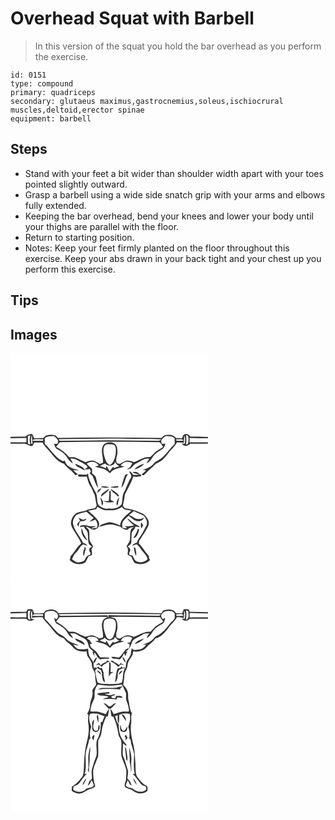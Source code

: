 # Overhead Squat with Barbell
> In this version of the squat you hold the bar overhead as you perform the exercise.

``` 
id: 0151 
type: compound 
primary: quadriceps 
secondary: glutaeus maximus,gastrocnemius,soleus,ischiocrural muscles,deltoid,erector spinae 
equipment: barbell 
``` 

## Steps

 - Stand with your feet a bit wider than shoulder width apart with your toes pointed slightly outward.
 - Grasp a barbell using a wide side snatch grip with your arms and elbows fully extended.
 - Keeping the bar overhead, bend your knees and lower your body until your thighs are parallel with the floor.
 - Return to starting position.
 - Notes: Keep your feet firmly planted on the floor throughout this exercise. Keep your abs drawn in your back tight and your chest up you perform this exercise.

## Tips


## Images

<svg width="316" height="275pt" viewBox="0 0 237 275" xmlns="http://www.w3.org/2000/svg">
  <g fill="#FFF">
    <path d="M0 0h237v100.55c-7.12-.45-14.24-.57-21.37-.6-1.32-1.9-3.15-3.48-5.64-2.82-2.87-.49-3.25 2.9-4.15 4.78-2.36-.02-4.72-.05-7.08-.07-2.84-4.13-8.2-4.38-12.71-3.77-2.12.3-3.47 2.07-4.8 3.55-41.43-.64-82.86-.7-124.28-.06-1.41-1.45-2.81-3.17-4.93-3.51-4.52-.58-9.83-.31-12.73 3.74-3.61.04-7.22.07-10.82.16-.76-1.7-1.55-3.38-2.38-5.03-2.92.04-6.03.22-7.67 3.02-6.15.07-12.3.11-18.44.46V0z"/>
    <path d="M20.95 98.99c.75-.1 2.23-.29 2.97-.39-1.32 3.47-1.26 7.34.09 10.79l-2.98-.56c-.19-3.28-.21-6.56-.08-9.84zM210.66 98.26c4.05.37 2.73 4.96 2.83 7.75.1 1.94-1.04 3.32-2.91 3.72.6-3.8.59-7.66.08-11.47zM25.07 108.72c-.47-3.34-1.18-7.01.69-10.07.25 3.33.16 6.69.76 9.98l-1.45.09z"/>
    <path d="M41.11 101.96c3.03-2.73 7.19-2.38 10.97-2.58 2.26 1.98 5.87 3.93 4.81 7.54-.04 2.74-3.02 1.77-4.76 1.61 1 2.49 1.74 5.52 4.36 6.84 4.3 2.55 8.9 5.2 11.4 9.74 1.65 3.06 4.19 5.5 7.2 7.2-.98-2.03-2.18-3.95-3.41-5.85 2.5.29 5.28-.16 7.48 1.32 4.18 2.61 8.88 4.36 12.76 7.45l.27 1.86c-1.04.78-2.06 1.58-3.07 2.39 2.04-.15 4.08-.36 6.11-.6.43 1.11.85 2.22 1.28 3.34-.4.46-1.2 1.39-1.61 1.85 1.2 1.09 2.41 2.16 3.63 3.22 2.2 4.95 3.6 10.33 6.75 14.79-.68-4.07-1.82-8.05-2.59-12.1-.31-2.73-2.91-4.1-4.79-5.7.07-1.86.05-3.72-.02-5.57-2.31-1.9-4.4-4.03-6.43-6.21 4.25-3.58 11.81-2.83 14.44 2.41-1.49.37-2.99.74-4.48 1.12 5.72 1.96 12.68 2.27 16.83 7.22l1.33.52c4.05-5.41 11.33-5.8 17.27-7.77-1.54-.34-3.09-.65-4.64-.95 2.59-5.21 9.34-5.8 14.01-3.18-.87 1.62-1.73 3.24-2.57 4.87-1.39.82-2.78 1.64-4.14 2.51 1.61-.28 3.32-.35 4.81-1.1 2.13-1.73 3.38-4.46 5.96-5.66 5.34-2.3 9.98-6.81 16.21-6.01-1.2 1.86-2.4 3.73-3.38 5.71 3.26-1.63 5.75-4.35 7.49-7.52 2.57-4.49 7.26-6.94 11.5-9.57 2.43-1.33 2.82-4.33 3.89-6.64-1.65-.06-4.16 1.33-4.7-1.01-1.57-3.72 2.33-6.03 4.69-8.06 3.8.21 8.04-.26 11.03 2.6-.01 2.3.01 4.61 0 6.91-5.27 4.83-9.18 10.9-14.39 15.77-3.24 3.26-8.04 4.39-10.98 8-3.35 3.94-8.38 5.53-13.03 7.34 1.08.1 3.23.29 4.31.39-1.76 1.76-3.6 3.46-5.67 4.85.77.45 1.55.9 2.34 1.35 3.03-2.28 5.17-5.5 8.22-7.75a35.25 35.25 0 0 0 5.23-4.91c1.77-2.13 4.71-2.57 6.91-4.12 3.9-2.69 6.85-6.48 9.7-10.2 3.25-4.33 7.76-7.69 10.08-12.69 2.78.07 5.56.25 8.32.57.18-2.96.15-5.93.35-8.89 1.68 3.15 1.33 6.78.58 10.14-.86-.09-2.58-.26-3.44-.35 2.29 3.92 7.34 3.22 9.98.15 7.16-.1 14.33.15 21.49-.12V275H0V108.52c4.98.06 9.97-.01 14.95-.02 4.16-.64 7.08 3.22 11.23 2.92.81-1.45 1.58-2.93 2.31-4.42 3.31 0 6.61-.01 9.91-.01 2.45 5.11 7.16 8.52 10.45 13.02 3.96 5.38 8.72 10.65 15.33 12.62 3.65 5.33 9.85 8.11 13.34 13.62 1.16-.23 2.31-.48 3.46-.74-2.09-1.57-4-3.36-5.84-5.2 2.43.16 4.87.34 7.3.43-4.77-1.78-10.01-2.84-14.02-6.17-1.86-1.51-2.47-3.94-3.57-5.96-.49.25-1.47.73-1.95.97-9.48-4.32-14.38-13.98-21.8-20.77.01-2.28.05-4.56.01-6.85m36.35 30.38c.72 1.24 1.11 2.9 2.57 3.51 3.21 1.48 6.24 3.31 9.39 4.89-1.63-5.17-7.77-6.08-11.96-8.4m82.59.2c-4.22 1.55-8.72 3.09-11.34 7.04 4.02-1.26 7.9-3.1 10.93-6.1.1-.24.31-.7.41-.94m-17.39 9.12c-.06 2.45 2.85 3.95 2.18 6.5 0 1.33-1.04 2.28-1.67 3.34-1.92 4.28-4.13 8.42-5.56 12.9-3.98 4.77-2.84 11.41-4.27 16.99-3.71 4.11-9.74 6.01-15.17 4.88-4.83 1-10.21-1.42-13.23-5.22-1.3-4.16-.7-8.75-2.06-12.95-3.64-6.69-7.65-13.31-9.43-20.79-.11-.72-.33-2.16-.45-2.89-.5.34-1.51 1-2.01 1.33-3.06-.11-6.13-.09-9.18-.43-.65.73-1.23 2.24.14 2.63l.93.13c2.89.22 5.79.13 8.68-.08 1 3.38 1.73 6.93 3.39 10.06 2.91 3.52 3.87 8.06 6.11 11.99.95 4.22 1.26 8.58 2.38 12.79-.62.99-1.27 1.95-1.96 2.9-3.2.83-6.64.9-9.65 2.42-4.42 2.33-9.83 1.8-14.06 4.54-3.79 3.52-6.23 9.21-4.72 14.35 3.04 7.49 8.96 13.48 11.76 21.08-4.18 3.4-6.94 8.11-9.99 12.46-.85.91-1.72 1.81-2.58 2.72-.34 1.62-.77 3.23-1.26 4.82 4.69 5.17 13.02 6.69 18.96 2.83 1.37-2.3 2.43-4.78 3.66-7.16 1.31-.51 2.62-1.03 3.94-1.54.59-2.36.25-4.74-.49-7.02.64-1.05 1.5-2.01 1.92-3.17-.78-3.36-4.22-5.51-4.13-9.11-.54-3.59.38-7.36-.85-10.83-.97-1.54-2.46-2.63-3.72-3.92 4.52.16 8.17 5.52 12.6 2.51 4.08-1.35 4.35-6.49 2.3-9.67-3.04-4.84-7.78-8.22-11.93-12.03 3.18-.8 6.4-1.43 9.63-1.96.47-.98.95-1.96 1.44-2.93 2.99 1.92 6.17 3.85 9.77 4.25 2.64.13 5.28-.01 7.92.07 4.34.27 8.33-1.9 11.88-4.16 1.75 4.61 7.49 3.14 11.23 4.78-5.36 5.08-13.12 9.54-13.63 17.73-4.01-1.82-8.15-3.49-12.55-4.04-4.45 1.06-9.57 1.85-12.68 5.56 4.9-1.23 9.8-3.51 14.97-2.73 3.74.33 7.22 1.8 10.83 2.72 2.35 2.05 5.18 3.53 8.36 3.59.44-.45 1.3-1.35 1.73-1.8 1.91-.92 4.04-1.22 6.08-1.74-.99.74-2 1.46-3.01 2.17-2.91 4.85-.39 10.75-2.7 15.78-1.12 1.85-2.37 3.64-3.15 5.67 2.05 2.38 1.7 5.21 1.22 8.07-.51 2.67 2.74 3 4.43 4.02 1.17 2.62 2.31 5.28 3.95 7.65 6.29 2.51 13.94 1.56 18.56-3.67-.35-.61-1.06-1.83-1.41-2.44.01-.55.04-1.64.05-2.18-4.55-4.58-7.31-10.64-12.11-14.99.1-1.11.21-2.23.32-3.34 1.63-1.99 2.98-4.19 4.1-6.5 2.57-3.01 4.08-6.69 6.2-10 1.85-3.04 1.73-7.12-.31-10.03-1.96-2.7-3.91-5.79-7.33-6.72-6.2-3.18-13.03-5.06-19.95-5.82l-2.18-3.11c.72-4.48 2.01-8.87 2.33-13.41 3.51-7.09 7.77-13.92 10.09-21.51 3.23.42 6.52.41 9.67-.56l.44 1.24c-.33-1.12-.63-2.24-1.06-3.32-2.93.45-5.89.67-8.86.69-1.41-1.65-2.6-3.77-4.85-4.39m3.72 1.34c2.87 1.22 5.9 2.09 9.01 2.4-2.16-2.79-5.75-4.13-9.01-2.4m-9.22 4.03c-1.75 4.65-3.32 9.43-4.03 14.36 3.52-3.76 4.15-9.26 6.24-13.83.62-.9 1.23-1.8 1.83-2.72-1.29.69-3.48.57-4.04 2.19m-28.71 13.68c3.38.56 7.15 1.4 10.31-.39-3.33.4-7.59-2.15-10.31.39m11.19-.2c2.99 1.3 6.29.78 9.44.54.18-.4.53-1.21.71-1.62-3.39.28-6.79.59-10.15 1.08m-15.55 7.38c1.92-1.66 4.06-3.32 4.9-5.83-2.99.55-4.79 2.84-4.9 5.83m6.18.32c-1.29 1-1.59 2.62-1.56 4.15 3.11-3.41 7.75-5.41 9.9-9.63-3.03 1.42-5.71 3.44-8.34 5.48m9.81-5.38c1.25 3.91 5.56 5.2 7.92 8.24.78 1.25 2.39 1.04 1.93-.65-2.53-3.35-6.3-5.49-9.85-7.59m-1.59 2.7c.4 3.89-.32 7.78-.47 11.67-2.03.4-4.1-.06-6.14-.02 3.53 2.81 8.48 1.47 12.64 1.54-1.38-1.08-2.86-2.01-4.35-2.91.05-3.56.37-7.13-.02-10.68-.42.1-1.24.3-1.66.4m-10.97 7.26c.6 2.81 2.15 5.46 1.71 8.42.39.33 1.18.99 1.57 1.31.08-1.54.17-3.07.27-4.61-1.04-1.8-1.93-3.75-3.55-5.12m19.83 9.71c.43-.3 1.28-.92 1.71-1.22-.15-2.94 1-5.68 1.65-8.49-2.63 2.59-3.95 6.01-3.36 9.71z"/>
    <path d="M0 101.96c6.36.03 12.72-.26 19.08-.41.02 1.8.05 3.61.07 5.42H0v-5.01zM57.89 103.08c27.02-.18 54.03-1.16 81.05-.52 13.97.44 27.97.12 41.93.76-1.04 1.07-2.25 1.97-3.84 1.66-19.66-.02-39.33-.13-59-.46-19.74.3-39.49.43-59.23.48-.23-.48-.69-1.44-.91-1.92zM214.94 101.54c7.35.2 14.7.46 22.06.48v4.95h-22.12l.06-5.43zM27.15 103.61c3.92-.76 7.99-.21 11.97-.42l-.08 1.81c-4.23.02-8.45.13-12.67.01l.78-1.4zM199.02 103.22c2.73.6 7.11-1.47 8.48 1.76-2.83.12-5.67.08-8.5.05.01-.46.01-1.36.02-1.81zM59.45 106.71c39.66-.96 79.38-.81 119.05.02 2.18.85 3.09 3.75 4.62 5.5-2.52 2.22-5.73 3.44-8.34 5.53-2.59 1.99-4.44 4.76-7 6.77-7.15-.67-13.15 3.66-19.54 6.08-3.21-1.01-6.62-2.51-10.03-1.48-2.46.86-4.66 2.28-6.9 3.59l-3.43-.8c-2.94-4.5 1.05-9.12.46-13.92.04-3.72-.52-8.4-4.41-10.06-4.59-2-11.78-1.14-13.45 4.37-2.47 6.38 1.4 12.75.36 19.23-1.28.39-2.55.79-3.82 1.2-2.33-1.33-4.62-2.78-7.17-3.65-3.4-.95-6.76.55-9.96 1.52-3.52-1.57-7.09-3.02-10.48-4.85-2.73-1.62-6.02-1-9.03-1.04-4.33-5.18-9.67-9.35-15.7-12.38 1.75-1.7 2.86-4.24 4.77-5.63z"/>
    <path d="M113.48 110.23c3.11-1.76 6.96-1.22 10.31-.54 3.5 2.09 2.53 6.79 2.55 10.23-1.07 5.25-2.06 11.58-7.25 14.41-4.94-2.61-5.76-8.47-7.15-13.33-.57-3.54-.83-7.81 1.54-10.77z"/>
    <path d="M113.58 132.3c3.3 3.78 10.13 3.45 12-1.58 1.17 2.11 2.91 3.79 5.09 4.84-2.18.46-4.26 1.27-6.27 2.22-.32-.41-.95-1.25-1.27-1.66-1.36 1.85-2.78 3.65-4.19 5.47-1.28-2.23-2.52-4.48-4.07-6.54-.1.73-.31 2.19-.42 2.92-2.41-.98-4.83-1.91-7.31-2.71 2.13-.99 4.14-2.44 6.44-2.96zM79.02 194.02c3.74-1.97 8.03-2.49 11.98-3.92 3.13 2.27 5.77 5.12 8.82 7.47-1.85 1.42-3.61 2.97-5.09 4.77 2.39-.89 4.71-1.98 7.17-2.7 2.08 2.89 3.31 6.41 1.85 9.88-2.06.26-4.13.47-6.19.68l.02-.73c1.62-.47 3.32-.86 4.66-1.95-2.08-.07-4.16.1-6.24.09-3.04-.26-5.95-1.89-9.06-1.32-1.46.25-3.48.44-3.64 2.44 1.68-.27 3.35-.57 5.02-.83.4 3.11 3.98 4.49 4.36 7.66.58 4.41.01 9.04 1.41 13.32 1.17 1.26 2.56 2.29 3.84 3.43-.66.3-1.99.89-2.65 1.18-1.02 2.12-1.15 4.31.77 5.97-.19.85-.38 1.71-.58 2.56-4.05.01-5.09 3.98-6.97 6.75-2.4 1.63-5.44 1.95-8.26 2.31-.04-.48-.11-1.43-.15-1.9l-.44 1.87c-1.96-1.21-3.95-2.37-5.84-3.69 1.16-3.13 2.49-6.28 5.07-8.52 3.17-2.74 4.37-7.28 8.12-9.38 1.96-.02 3.62 1.26 5.44 1.85-1.2-2.03-3.04-3.42-5.39-3.76-3.43-7.78-9.95-13.99-11.95-22.43-.81-4.06 1.14-8.24 3.92-11.1m2.63 3.26c.6 1.19 1.2 2.38 1.81 3.56-1.26 1.38-2.48 2.8-3.66 4.25.61 1.03 1.21 2.06 1.83 3.08.25-2.36.79-4.66 2.12-6.66 2.55-.01 6.74.13 7.24-3.19-1.18.49-2.34 1.02-3.49 1.59-2.04-.65-3.99-1.56-5.85-2.63m3.58 12.77c-1.07 5.66 2.01 12.02 7.13 14.63-1.46-2.81-3.34-5.38-4.68-8.25-1-2.06-1.05-4.5-2.45-6.38m3.94 22.26c-.82 3.54-3.24 7.53-1.12 10.99.7-2.65 1.42-5.28 2.08-7.93.52-1.2-.03-2.27-.96-3.06zM142.12 194.24c1.96-1.6 3.91-3.23 5.89-4.81 3.88 2.08 8.17 3.39 11.95 5.63 2.53 3.09 4.94 7.3 3.4 11.38-2.37 3.7-3.74 7.96-6.42 11.47-1.84 3.18-4.53 5.94-5.35 9.62-2.25.42-4.33 1.43-5.54 3.45 1.7-.53 3.35-1.25 5.1-1.62 1.73 1 3.14 2.48 4.22 4.15 2.72 4.82 7.8 8.02 9.2 13.62-3.1 2.99-7.6 4.89-11.78 2.99-3.76-.33-4.56-4.41-6.25-7.08-1.26-.32-2.53-.63-3.8-.92-.59-1.45-.59-2.91.45-4.17 1.64-2.2-.51-4.7-2.38-5.85 1.35-1.34 2.9-2.49 4.04-4.03.44-4 .2-8.03.62-12.02.39-3.3 4.38-4.81 4.3-8.19 1.78.28 3.55.6 5.34.83-1.03-2.11-3.51-2.5-5.34-3.62-3.7-1.89-6.34-5.26-9.95-7.27 1.97 3.56 5.17 6.19 8.36 8.62-3.8 1.48-7.85.78-11.73 1.53 1.53.22 2.67.82 3.43 1.8-1.84.54-3.72-.09-5.56-.27-.12-2.04-.54-4.12-.1-6.13 1.67-3.46 4.68-5.97 7.53-8.43 3.5 2.59 6.69 6.34 11.33 6.68 3.12.14 6.12-1.44 6.99-4.58-3.78 2.62-9.23 2.76-12.79-.31a10.888 10.888 0 0 0-5.16-2.47m14.67 8.36c-.48 2.61-.52 5.27.22 7.83.78-1.3 1.55-2.61 2.31-3.92-.82-1.32-1.64-2.63-2.53-3.91m-4.16 8.77c-1.13 3.5-2.65 6.84-4.94 9.74l.79.79c3.86-1.99 4.95-6.56 5.89-10.44-.34-.25-1-.76-1.34-1.01l-.4.92m-4.68 21.12c.44 3.67 1.1 7.38 2.61 10.78 1.06-3.11-.19-6.25-.64-9.34-.49-.36-1.48-1.08-1.97-1.44z"/>
  </g>
  <g fill="#333">
    <path d="M18.44 99.94c1.64-2.8 4.75-2.98 7.67-3.02.83 1.65 1.62 3.33 2.38 5.03 3.6-.09 7.21-.12 10.82-.16 2.9-4.05 8.21-4.32 12.73-3.74 2.12.34 3.52 2.06 4.93 3.51 41.42-.64 82.85-.58 124.28.06 1.33-1.48 2.68-3.25 4.8-3.55 4.51-.61 9.87-.36 12.71 3.77 2.36.02 4.72.05 7.08.07.9-1.88 1.28-5.27 4.15-4.78 2.49-.66 4.32.92 5.64 2.82 7.13.03 14.25.15 21.37.6v1.47c-7.36-.02-14.71-.28-22.06-.48l-.06 5.43H237v1.46c-7.16.27-14.33.02-21.49.12-2.64 3.07-7.69 3.77-9.98-.15.86.09 2.58.26 3.44.35.75-3.36 1.1-6.99-.58-10.14-.2 2.96-.17 5.93-.35 8.89-2.76-.32-5.54-.5-8.32-.57-2.32 5-6.83 8.36-10.08 12.69-2.85 3.72-5.8 7.51-9.7 10.2-2.2 1.55-5.14 1.99-6.91 4.12a35.25 35.25 0 0 1-5.23 4.91c-3.05 2.25-5.19 5.47-8.22 7.75-.79-.45-1.57-.9-2.34-1.35 2.07-1.39 3.91-3.09 5.67-4.85-1.08-.1-3.23-.29-4.31-.39 4.65-1.81 9.68-3.4 13.03-7.34 2.94-3.61 7.74-4.74 10.98-8 5.21-4.87 9.12-10.94 14.39-15.77.01-2.3-.01-4.61 0-6.91-2.99-2.86-7.23-2.39-11.03-2.6-2.36 2.03-6.26 4.34-4.69 8.06.54 2.34 3.05.95 4.7 1.01-1.07 2.31-1.46 5.31-3.89 6.64-4.24 2.63-8.93 5.08-11.5 9.57-1.74 3.17-4.23 5.89-7.49 7.52.98-1.98 2.18-3.85 3.38-5.71-6.23-.8-10.87 3.71-16.21 6.01-2.58 1.2-3.83 3.93-5.96 5.66-1.49.75-3.2.82-4.81 1.1 1.36-.87 2.75-1.69 4.14-2.51.84-1.63 1.7-3.25 2.57-4.87-4.67-2.62-11.42-2.03-14.01 3.18 1.55.3 3.1.61 4.64.95-5.94 1.97-13.22 2.36-17.27 7.77l-1.33-.52c-4.15-4.95-11.11-5.26-16.83-7.22 1.49-.38 2.99-.75 4.48-1.12-2.63-5.24-10.19-5.99-14.44-2.41 2.03 2.18 4.12 4.31 6.43 6.21.07 1.85.09 3.71.02 5.57 1.88 1.6 4.48 2.97 4.79 5.7.77 4.05 1.91 8.03 2.59 12.1-3.15-4.46-4.55-9.84-6.75-14.79a219.76 219.76 0 0 1-3.63-3.22c.41-.46 1.21-1.39 1.61-1.85-.43-1.12-.85-2.23-1.28-3.34-2.03.24-4.07.45-6.11.6 1.01-.81 2.03-1.61 3.07-2.39l-.27-1.86c-3.88-3.09-8.58-4.84-12.76-7.45-2.2-1.48-4.98-1.03-7.48-1.32 1.23 1.9 2.43 3.82 3.41 5.85-3.01-1.7-5.55-4.14-7.2-7.2-2.5-4.54-7.1-7.19-11.4-9.74-2.62-1.32-3.36-4.35-4.36-6.84 1.74.16 4.72 1.13 4.76-1.61 1.06-3.61-2.55-5.56-4.81-7.54-3.78.2-7.94-.15-10.97 2.58.04 2.29 0 4.57-.01 6.85 7.42 6.79 12.32 16.45 21.8 20.77.48-.24 1.46-.72 1.95-.97 1.1 2.02 1.71 4.45 3.57 5.96 4.01 3.33 9.25 4.39 14.02 6.17-2.43-.09-4.87-.27-7.3-.43 1.84 1.84 3.75 3.63 5.84 5.2-1.15.26-2.3.51-3.46.74-3.49-5.51-9.69-8.29-13.34-13.62-6.61-1.97-11.37-7.24-15.33-12.62-3.29-4.5-8-7.91-10.45-13.02-3.3 0-6.6.01-9.91.01-.73 1.49-1.5 2.97-2.31 4.42-4.15.3-7.07-3.56-11.23-2.92-4.98.01-9.97.08-14.95.02v-1.55h19.15c-.02-1.81-.05-3.62-.07-5.42-6.36.15-12.72.44-19.08.41v-1.56c6.14-.35 12.29-.39 18.44-.46m2.51-.95c-.13 3.28-.11 6.56.08 9.84l2.98.56c-1.35-3.45-1.41-7.32-.09-10.79-.74.1-2.22.29-2.97.39m189.71-.73c.51 3.81.52 7.67-.08 11.47 1.87-.4 3.01-1.78 2.91-3.72-.1-2.79 1.22-7.38-2.83-7.75M25.07 108.72l1.45-.09c-.6-3.29-.51-6.65-.76-9.98-1.87 3.06-1.16 6.73-.69 10.07m32.82-5.64c.22.48.68 1.44.91 1.92 19.74-.05 39.49-.18 59.23-.48 19.67.33 39.34.44 59 .46 1.59.31 2.8-.59 3.84-1.66-13.96-.64-27.96-.32-41.93-.76-27.02-.64-54.03.34-81.05.52m-30.74.53l-.78 1.4c4.22.12 8.44.01 12.67-.01l.08-1.81c-3.98.21-8.05-.34-11.97.42m171.87-.39c-.01.45-.01 1.35-.02 1.81 2.83.03 5.67.07 8.5-.05-1.37-3.23-5.75-1.16-8.48-1.76m-139.57 3.49c-1.91 1.39-3.02 3.93-4.77 5.63 6.03 3.03 11.37 7.2 15.7 12.38 3.01.04 6.3-.58 9.03 1.04 3.39 1.83 6.96 3.28 10.48 4.85 3.2-.97 6.56-2.47 9.96-1.52 2.55.87 4.84 2.32 7.17 3.65 1.27-.41 2.54-.81 3.82-1.2 1.04-6.48-2.83-12.85-.36-19.23 1.67-5.51 8.86-6.37 13.45-4.37 3.89 1.66 4.45 6.34 4.41 10.06.59 4.8-3.4 9.42-.46 13.92l3.43.8c2.24-1.31 4.44-2.73 6.9-3.59 3.41-1.03 6.82.47 10.03 1.48 6.39-2.42 12.39-6.75 19.54-6.08 2.56-2.01 4.41-4.78 7-6.77 2.61-2.09 5.82-3.31 8.34-5.53-1.53-1.75-2.44-4.65-4.62-5.5-39.67-.83-79.39-.98-119.05-.02m54.03 3.52c-2.37 2.96-2.11 7.23-1.54 10.77 1.39 4.86 2.21 10.72 7.15 13.33 5.19-2.83 6.18-9.16 7.25-14.41-.02-3.44.95-8.14-2.55-10.23-3.35-.68-7.2-1.22-10.31.54m.1 22.07c-2.3.52-4.31 1.97-6.44 2.96 2.48.8 4.9 1.73 7.31 2.71.11-.73.32-2.19.42-2.92 1.55 2.06 2.79 4.31 4.07 6.54 1.41-1.82 2.83-3.62 4.19-5.47.32.41.95 1.25 1.27 1.66 2.01-.95 4.09-1.76 6.27-2.22-2.18-1.05-3.92-2.73-5.09-4.84-1.87 5.03-8.7 5.36-12 1.58z"/>
    <path d="M77.46 132.34c4.19 2.32 10.33 3.23 11.96 8.4-3.15-1.58-6.18-3.41-9.39-4.89-1.46-.61-1.85-2.27-2.57-3.51zM160.05 132.54c-.1.24-.31.7-.41.94-3.03 3-6.91 4.84-10.93 6.1 2.62-3.95 7.12-5.49 11.34-7.04zM142.66 141.66c2.25.62 3.44 2.74 4.85 4.39 2.97-.02 5.93-.24 8.86-.69.43 1.08.73 2.2 1.06 3.32l-.44-1.24c-3.15.97-6.44.98-9.67.56-2.32 7.59-6.58 14.42-10.09 21.51-.32 4.54-1.61 8.93-2.33 13.41l2.18 3.11c6.92.76 13.75 2.64 19.95 5.82 3.42.93 5.37 4.02 7.33 6.72 2.04 2.91 2.16 6.99.31 10.03-2.12 3.31-3.63 6.99-6.2 10-1.12 2.31-2.47 4.51-4.1 6.5-.11 1.11-.22 2.23-.32 3.34 4.8 4.35 7.56 10.41 12.11 14.99-.01.54-.04 1.63-.05 2.18.35.61 1.06 1.83 1.41 2.44-4.62 5.23-12.27 6.18-18.56 3.67-1.64-2.37-2.78-5.03-3.95-7.65-1.69-1.02-4.94-1.35-4.43-4.02.48-2.86.83-5.69-1.22-8.07.78-2.03 2.03-3.82 3.15-5.67 2.31-5.03-.21-10.93 2.7-15.78 1.01-.71 2.02-1.43 3.01-2.17-2.04.52-4.17.82-6.08 1.74-.43.45-1.29 1.35-1.73 1.8-3.18-.06-6.01-1.54-8.36-3.59-3.61-.92-7.09-2.39-10.83-2.72-5.17-.78-10.07 1.5-14.97 2.73 3.11-3.71 8.23-4.5 12.68-5.56 4.4.55 8.54 2.22 12.55 4.04.51-8.19 8.27-12.65 13.63-17.73-3.74-1.64-9.48-.17-11.23-4.78-3.55 2.26-7.54 4.43-11.88 4.16-2.64-.08-5.28.06-7.92-.07-3.6-.4-6.78-2.33-9.77-4.25-.49.97-.97 1.95-1.44 2.93-3.23.53-6.45 1.16-9.63 1.96 4.15 3.81 8.89 7.19 11.93 12.03 2.05 3.18 1.78 8.32-2.3 9.67-4.43 3.01-8.08-2.35-12.6-2.51 1.26 1.29 2.75 2.38 3.72 3.92 1.23 3.47.31 7.24.85 10.83-.09 3.6 3.35 5.75 4.13 9.11-.42 1.16-1.28 2.12-1.92 3.17.74 2.28 1.08 4.66.49 7.02-1.32.51-2.63 1.03-3.94 1.54-1.23 2.38-2.29 4.86-3.66 7.16-5.94 3.86-14.27 2.34-18.96-2.83.49-1.59.92-3.2 1.26-4.82.86-.91 1.73-1.81 2.58-2.72 3.05-4.35 5.81-9.06 9.99-12.46-2.8-7.6-8.72-13.59-11.76-21.08-1.51-5.14.93-10.83 4.72-14.35 4.23-2.74 9.64-2.21 14.06-4.54 3.01-1.52 6.45-1.59 9.65-2.42.69-.95 1.34-1.91 1.96-2.9-1.12-4.21-1.43-8.57-2.38-12.79-2.24-3.93-3.2-8.47-6.11-11.99-1.66-3.13-2.39-6.68-3.39-10.06-2.89.21-5.79.3-8.68.08l-.93-.13c-1.37-.39-.79-1.9-.14-2.63 3.05.34 6.12.32 9.18.43.5-.33 1.51-.99 2.01-1.33.12.73.34 2.17.45 2.89 1.78 7.48 5.79 14.1 9.43 20.79 1.36 4.2.76 8.79 2.06 12.95 3.02 3.8 8.4 6.22 13.23 5.22 5.43 1.13 11.46-.77 15.17-4.88 1.43-5.58.29-12.22 4.27-16.99 1.43-4.48 3.64-8.62 5.56-12.9.63-1.06 1.67-2.01 1.67-3.34.67-2.55-2.24-4.05-2.18-6.5m-63.64 52.36c-2.78 2.86-4.73 7.04-3.92 11.1 2 8.44 8.52 14.65 11.95 22.43 2.35.34 4.19 1.73 5.39 3.76-1.82-.59-3.48-1.87-5.44-1.85-3.75 2.1-4.95 6.64-8.12 9.38-2.58 2.24-3.91 5.39-5.07 8.52 1.89 1.32 3.88 2.48 5.84 3.69l.44-1.87c.04.47.11 1.42.15 1.9 2.82-.36 5.86-.68 8.26-2.31 1.88-2.77 2.92-6.74 6.97-6.75.2-.85.39-1.71.58-2.56-1.92-1.66-1.79-3.85-.77-5.97.66-.29 1.99-.88 2.65-1.18-1.28-1.14-2.67-2.17-3.84-3.43-1.4-4.28-.83-8.91-1.41-13.32-.38-3.17-3.96-4.55-4.36-7.66-1.67.26-3.34.56-5.02.83.16-2 2.18-2.19 3.64-2.44 3.11-.57 6.02 1.06 9.06 1.32 2.08.01 4.16-.16 6.24-.09-1.34 1.09-3.04 1.48-4.66 1.95l-.02.73c2.06-.21 4.13-.42 6.19-.68 1.46-3.47.23-6.99-1.85-9.88-2.46.72-4.78 1.81-7.17 2.7 1.48-1.8 3.24-3.35 5.09-4.77-3.05-2.35-5.69-5.2-8.82-7.47-3.95 1.43-8.24 1.95-11.98 3.92m63.1.22c1.92.35 3.68 1.2 5.16 2.47 3.56 3.07 9.01 2.93 12.79.31-.87 3.14-3.87 4.72-6.99 4.58-4.64-.34-7.83-4.09-11.33-6.68-2.85 2.46-5.86 4.97-7.53 8.43-.44 2.01-.02 4.09.1 6.13 1.84.18 3.72.81 5.56.27-.76-.98-1.9-1.58-3.43-1.8 3.88-.75 7.93-.05 11.73-1.53-3.19-2.43-6.39-5.06-8.36-8.62 3.61 2.01 6.25 5.38 9.95 7.27 1.83 1.12 4.31 1.51 5.34 3.62-1.79-.23-3.56-.55-5.34-.83.08 3.38-3.91 4.89-4.3 8.19-.42 3.99-.18 8.02-.62 12.02-1.14 1.54-2.69 2.69-4.04 4.03 1.87 1.15 4.02 3.65 2.38 5.85-1.04 1.26-1.04 2.72-.45 4.17 1.27.29 2.54.6 3.8.92 1.69 2.67 2.49 6.75 6.25 7.08 4.18 1.9 8.68 0 11.78-2.99-1.4-5.6-6.48-8.8-9.2-13.62-1.08-1.67-2.49-3.15-4.22-4.15-1.75.37-3.4 1.09-5.1 1.62 1.21-2.02 3.29-3.03 5.54-3.45.82-3.68 3.51-6.44 5.35-9.62 2.68-3.51 4.05-7.77 6.42-11.47 1.54-4.08-.87-8.29-3.4-11.38-3.78-2.24-8.07-3.55-11.95-5.63-1.98 1.58-3.93 3.21-5.89 4.81z"/>
    <path d="M146.38 143c3.26-1.73 6.85-.39 9.01 2.4-3.11-.31-6.14-1.18-9.01-2.4zM137.16 147.03c.56-1.62 2.75-1.5 4.04-2.19-.6.92-1.21 1.82-1.83 2.72-2.09 4.57-2.72 10.07-6.24 13.83.71-4.93 2.28-9.71 4.03-14.36zM108.45 160.71c2.72-2.54 6.98.01 10.31-.39-3.16 1.79-6.93.95-10.31.39zM119.64 160.51c3.36-.49 6.76-.8 10.15-1.08-.18.41-.53 1.22-.71 1.62-3.15.24-6.45.76-9.44-.54zM104.09 167.89c.11-2.99 1.91-5.28 4.9-5.83-.84 2.51-2.98 4.17-4.9 5.83zM110.27 168.21c2.63-2.04 5.31-4.06 8.34-5.48-2.15 4.22-6.79 6.22-9.9 9.63-.03-1.53.27-3.15 1.56-4.15zM120.08 162.83c3.55 2.1 7.32 4.24 9.85 7.59.46 1.69-1.15 1.9-1.93.65-2.36-3.04-6.67-4.33-7.92-8.24zM118.49 165.53c.42-.1 1.24-.3 1.66-.4.39 3.55.07 7.12.02 10.68 1.49.9 2.97 1.83 4.35 2.91-4.16-.07-9.11 1.27-12.64-1.54 2.04-.04 4.11.42 6.14.02.15-3.89.87-7.78.47-11.67zM107.52 172.79c1.62 1.37 2.51 3.32 3.55 5.12-.1 1.54-.19 3.07-.27 4.61-.39-.32-1.18-.98-1.57-1.31.44-2.96-1.11-5.61-1.71-8.42zM127.35 182.5c-.59-3.7.73-7.12 3.36-9.71-.65 2.81-1.8 5.55-1.65 8.49-.43.3-1.28.92-1.71 1.22zM81.65 197.28c1.86 1.07 3.81 1.98 5.85 2.63 1.15-.57 2.31-1.1 3.49-1.59-.5 3.32-4.69 3.18-7.24 3.19-1.33 2-1.87 4.3-2.12 6.66-.62-1.02-1.22-2.05-1.83-3.08 1.18-1.45 2.4-2.87 3.66-4.25-.61-1.18-1.21-2.37-1.81-3.56zM156.79 202.6c.89 1.28 1.71 2.59 2.53 3.91-.76 1.31-1.53 2.62-2.31 3.92-.74-2.56-.7-5.22-.22-7.83zM85.23 210.05c1.4 1.88 1.45 4.32 2.45 6.38 1.34 2.87 3.22 5.44 4.68 8.25-5.12-2.61-8.2-8.97-7.13-14.63zM152.63 211.37l.4-.92c.34.25 1 .76 1.34 1.01-.94 3.88-2.03 8.45-5.89 10.44l-.79-.79c2.29-2.9 3.81-6.24 4.94-9.74zM89.17 232.31c.93.79 1.48 1.86.96 3.06-.66 2.65-1.38 5.28-2.08 7.93-2.12-3.46.3-7.45 1.12-10.99zM147.95 232.49c.49.36 1.48 1.08 1.97 1.44.45 3.09 1.7 6.23.64 9.34-1.51-3.4-2.17-7.11-2.61-10.78z"/>
  </g>
</svg>

<svg width="316" height="275pt" viewBox="0 0 237 275" xmlns="http://www.w3.org/2000/svg">
  <g fill="#FFF">
    <path d="M0 0h237v35.44c-7.28-.29-14.56-.46-21.84-.41-.45-1.02-.89-2.04-1.34-3.06-1.98-.06-3.95-.1-5.92-.15-.7 1.69-1.35 3.4-1.99 5.11-2.4-.05-4.8-.09-7.2-.14-3.02-5.49-10.66-5.19-15.75-3.09-.59.99-1.2 1.98-1.8 2.96-21.05-.41-42.11-.67-63.16-.83-20.26.09-40.52.45-60.79.71-2.99-5.3-9.82-4.78-14.77-3.05-1.29.77-2.07 2.14-3.06 3.22-3.64.11-7.27.14-10.91.21-.72-1.71-1.47-3.4-2.27-5.08-1.78 0-3.56 0-5.34-.01-.72 1.07-1.45 2.13-2.17 3.2-6.23-.02-12.46.07-18.69.31V0z"/>
    <path d="M21 33.81c.74-.08 2.21-.23 2.95-.3-1.33 3.57-1.16 7.48.06 11.06-1.17-.61-3.27-.63-3.01-2.48-.24-2.76-.09-5.53 0-8.28z"/>
    <path d="M24.99 43.4c-.54-3.35-1.11-6.97.77-10.04.38 2.94.37 5.92-.06 8.86 4.2-.72 8.46-.75 12.71-.7 2.57 5.2 7.48 8.59 10.76 13.28 3.75 5.22 8.44 10.31 14.86 12.03 2.61 4.45 7.53 6.56 10.7 10.49 3.83 4.76 10.71 6.27 16.48 4.95.46 2.28.45 4.78 1.8 6.77 1.96 3.07 4.72 5.96 4.71 9.85-.15 4.83 4.52 8.23 3.91 13.1-.13 3.39.68 6.69 1.17 10.02-1.01 3.18-5.08 5.18-4.41 8.97.86 5.61-2.78 10.48-2.93 16 .04 3.69-1.52 7.04-3.43 10.1l1.48 2c-.27 2.99-.76 6.02-.3 9.02 1.48 7.28.49 14.82-1.33 21.95-2.86 10.72-3.64 21.88-3.82 32.94-.09 3.18-.38 6.45-1.59 9.42-3.44 4.86-7.4 9.55-12.76 12.36-.09 1.65-.18 3.3-.28 4.95 2.54 1.74 5.37 3.5 8.58 3.38 4.31.16 7.77-2.71 11.34-4.68 2.97-1.07 6.2-1.73 8.42-4.18-2.18-5.76-2.41-11.93-2.62-18.01.81-6.25 3.99-11.85 5.99-17.75.64-6.43-.31-12.93.18-19.38 2.21-3.13 3.73-6.75 4.05-10.59.58-6.24 2.97-12.08 5.53-17.73l1.96-.32c.52-3.16 1.28-6.27 1.54-9.47l1.34.12c.32 3.07.93 6.1 1.36 9.16.83.26 1.65.53 2.48.8 2.86 6.4 4.74 13.16 5.79 20.08.36 3.91 3.77 6.84 3.69 10.82.24 5.33-.6 10.68-.03 16 1.5 5.49 4.32 10.55 5.75 16.07.6 3.29.11 6.65-.12 9.96.72 3.76-2.49 7.02-1.52 10.75 2.51 3.11 7.17 2.53 10.1 5.12 4.86 3.79 12.32 4.57 16.99.09.4-2.17.81-5.43-1.69-6.49-4.66-2.5-7.71-6.98-10.88-11.05-2.24-5.49-1.3-11.61-1.85-17.39-.64-7.07-.6-14.29-2.53-21.17-2.06-8.38-3.89-17.15-2.33-25.77.23-3.78-.77-7.73.89-11.33-3.38-4.66-2.73-10.53-4.27-15.81-.83-3.71.28-7.68-1.36-11.21-.91-2.76-2.96-4.86-4.94-6.88.79-4.57 1.34-9.17 1.67-13.8 1-3.57 3.38-6.67 3.58-10.5.45-6.12 6.9-9.75 6.66-16.11 4.71.97 9.61-.18 13.7-2.59 2.54-2.1 4.37-4.96 7.15-6.81 2.43-1.64 4.43-3.79 6.07-6.21 6.64-1.66 11.26-7.1 15.19-12.35 3.24-4.54 7.91-7.97 10.42-13.03 2.75.03 5.5.33 8.16 1.04.41-2.98.32-6 .4-9 1.88 2.99 1.48 6.58.7 9.85-.81 0-2.43-.01-3.24-.01 2.11 3.42 7.23 3.09 9.51.06 7.25-.23 14.51-.05 21.76-.11V275H0V43.29c6.31.05 12.62-.09 18.93.09 2.37 2.86 6.68 3.16 9.43.61-.84-.15-2.53-.44-3.37-.59z"/>
    <path d="M41.07 36.71c2.76-3.46 7.27-2.67 11.17-2.64 1.1.91 2.25 1.75 3.44 2.53 1.75 2.26 2.1 5.99-.98 7.34l-2.02-1.82c.02 2.87.89 6.19 3.65 7.59 4.31 2.44 8.87 5.1 11.44 9.51 1.74 3.01 3.92 6.04 7.36 7.2-.98-1.99-2.28-3.8-3.69-5.5 2.71.24 5.87-.57 8.11 1.42 3.54 2.66 8.06 3.69 11.42 6.59 2.05 2.44 2.38 5.74 3.34 8.66 1.23 2.07 3.47 3.18 5.14 4.83l-.36.52-.72.48c.87 1.68 1.54 3.48 2.65 5.03-.21-1.45-.52-2.88-.73-4.33 1.39-.22 1.65 1.56 2.4 2.33 1.29 2.25 2.68 4.57 5.05 5.82 3.18-1.13 6.55-.98 9.86-.83.3-.32.9-.97 1.21-1.29-3.57-.6-7.18-.72-10.77-.28-2.79-3.2-4.51-7.43-8.26-9.7-2.31-1.41-4.59-3.39-4.2-6.41.89-.25 1.79-.51 2.69-.76-1.59-.7-2.49-1.99-2.85-3.65-1.21-.76-2.42-1.5-3.63-2.26.7-.72 1.41-1.44 2.11-2.15 4.29-.38 10.57-.48 11.79 4.81l-4.09.4c4.31 1.99 9.18 2.39 13.4 4.61 1.6 1.11 2.95 2.57 4.71 3.46 3.66-5.7 11.21-5.63 16.96-7.82-1.45-.26-2.9-.5-4.35-.72 1.16-1.6 1.94-3.93 4.18-4.27 3.03-.64 7.32-1.64 9.47 1.28-.8 1.64-1.67 3.25-2.43 4.91-1.31.34-2.61.68-3.91 1.03 1.14.6 2.32 1.08 3.47 1.67-.2 1.25-.35 2.51-.69 3.74-1.35 1.2-3.22 1.57-4.65 2.67-2.49 3.14-4.32 7.01-7.8 9.22-2.99-.49-5.99-1.16-9.06-.8 1.68 3.76 6.46 1.5 9.5 3.12 3.14-1.46 4.49-4.82 5.92-7.73.54 1.18.99 2.39 1.45 3.61.92-1.78 1.15-4.07 2.89-5.3l-2.6.16c.72-.59 2.17-1.76 2.9-2.34l.6-1.41c4.13-2.74 2.9-8.84 7.12-11.45 3.35-2.09 7.15-3.37 10.35-5.72 2.18-1.76 5.14-.85 7.7-1.12-1.37 1.72-2.98 3.38-3.35 5.64 2.93-1.69 5.35-4.15 6.94-7.14 2.47-4.62 7.19-7.22 11.56-9.73 2.71-1.38 3.53-4.73 3.52-7.55-.55.41-1.66 1.23-2.21 1.65-1.87-1.03-2.25-2.97-2.33-4.91.55-.76 1.1-1.53 1.65-2.3 2.92-3.28 7.36-2.84 11.32-2.33 1.17.64 2.16 1.56 3.19 2.41-.03 2.12.14 4.26-.1 6.37-1.23 1.91-3 3.39-4.65 4.92-4.71 5.99-9.45 12.55-16.64 15.72-2.44.96-3.61 3.47-5.58 5.04-3.24 2.79-7.36 4.08-11.24 5.65l4.15.08c-2.17 2.39-4.36 5.34-7.86 5.64-3.22.44-7.41 1.71-9.65-1.45-.93 3.19-.48 6.75-2.1 9.74-1.06 2.11-2.61 3.9-3.95 5.82-.78 2.92-.9 6-1.6 8.96l-1.2-1.8c-.39.25-1.19.75-1.58 1-.49-.44-1.46-1.33-1.95-1.78-.9 1.69-2.25 2.61-4.2 1.96-2.64 5.46-2.16 11.68-3.66 17.47 3.17-2.67 3.73-7.12 3.42-11.02.49-1.45 1.09-2.86 1.62-4.29 2.21-1.11 4.44-2.34 7.01-1.86-3.2 5.15-1.39 11.62-3.81 17.09-4.54 2.1-9.65 1.14-14.47 1.94-4.75-.82-9.78.16-14.26-1.94-1.68-4.06-2.13-8.49-2.92-12.78-.82-2.12.96-3.63 2.54-4.58 1.38.85 2.78 1.67 4.23 2.4.43 1.36.89 2.73 1.35 4.08-.56 2.97.45 5.85 1.16 8.7.77.66 1.55 1.32 2.34 1.98-.33-3.88-2.19-7.58-1.64-11.5-.7-1.95-1.43-3.89-2.13-5.84-.76.14-1.51.27-2.26.41a39.81 39.81 0 0 0-2.16-2.15c-.46.48-1.38 1.45-1.83 1.94l-1.46-1.34-.39 1.27c-.42-.18-1.27-.52-1.69-.7-.03-1.87-.13-3.73-.32-5.59.45-.17 1.35-.53 1.8-.71.77-1.88 1.69-3.7 2.55-5.55-2.95-.01-3.22 3.79-4.66 5.73-.67-2.15-2.33-3.75-3.45-5.66-2.15-3.18-2.28-7.18-2.7-10.87-3.25 1.26-6.81.67-10.2.64-3.63.27-5.53-3.35-7.74-5.55 2.36.48 4.7 1.03 7.1 1.22-5.12-2.74-11.56-3.38-15.51-8.13-2.48-3.81-7.29-4.56-10.4-7.64-5.64-5-9.72-11.45-15.26-16.57.02-2.15.06-4.3 0-6.45m36.38 30.26c.78 1.07 1.1 2.69 2.46 3.22 3.14 1.5 6.16 3.23 9.25 4.82-1.16-5.37-7.3-6.5-11.71-8.04m71.49 6.92c4.31-1.25 8.24-3.46 11.32-6.74-4.27 1.22-8.83 2.77-11.32 6.74m-14.6 15.58c.44 2.59 2.1 4.7 3.64 6.74-.14-2.74-.72-5.69-3.64-6.74m-14.36 4.92c.58.32 1.75.96 2.33 1.27 2.53 1.61 5.18 3.06 7 5.53a66.24 66.24 0 0 1 3.22-3.06c1.19.5 2.43.86 3.73.79-1.4-.87-2.84-1.65-4.29-2.42-.39.62-1.19 1.87-1.59 2.5-1.76-1.41-3.63-2.75-5.77-3.51-1.38-1.35-2.91-2.8-4.63-1.1m-5.73 1.04c-2.38.73-4.52 2.07-6.12 3.99-.4-1.25-1.18-2.25-2.27-2.97-1.17.91-2.32 1.84-3.45 2.8.91-.24 2.74-.72 3.66-.95 1.17.96 2.32 1.96 3.48 2.94 1.04-2.15 2.83-3.65 5.1-4.38 1.07-1.4 2.36-1.91 3.88-1.55.18 5.8-.96 11.58-.36 17.39.74-1.27 1.49-2.54 2.24-3.8 1.14-.12 2.22-.44 2.92-1.41-.83.02-2.51.07-3.34.09.02-3.22.48-6.43.2-9.64-.04-2.21-2.32-3.19-3.55-4.68-.8.72-1.6 1.44-2.39 2.17m15.69 14.88c2.05-1.1 3.84-2.72 4.42-5.05-2.06 1.08-4.33 2.42-4.42 5.05m-26.05-4.67c1.17 1.95 2.72 3.73 4.99 4.39-.84-2.2-2.46-4.22-4.99-4.39zM210.64 33.2c.66.23 1.97.71 2.63.95.13 3.47 1.82 9.5-2.91 10.48.95-3.75.78-7.64.28-11.43zM0 36.96c6.36.02 12.7-.31 19.05-.6.01 1.79.01 3.58 0 5.37-6.35-.13-12.71.18-19.05-.2v-4.57z"/>
    <path d="M57.81 37.93c26.39-.17 52.78-.94 79.17-.46 14.47.27 28.94.28 43.41.45-.54 1.54-1.79 2.08-3.33 1.82-19.93-.27-39.87-.24-59.8-.74.25.77.73 2.33.97 3.11-.75-.99-1.49-1.99-2.24-2.98-17.65.22-35.31.34-52.96.59-1.82-.23-4.57.75-5.22-1.79zM214.9 36.35c7.36.35 14.73.66 22.1.67v4.69c-7.37-.01-14.73-.04-22.1.02-.01-1.79-.01-3.58 0-5.38zM26.36 39.85c.44-1.28 1.31-1.94 2.59-1.99 3.34-.16 6.68.01 10.02-.01l.08 2.03c-4.23.02-8.46.15-12.69-.03zM199.11 37.81c2.71.51 7.38-1.52 8.31 2.1-2.79.07-5.57.04-8.36.01.02-.53.04-1.58.05-2.11z"/>
    <path d="M58.83 41.36c19.46-.04 38.93-.58 58.38-.15-2.64 1.01-5.72 2.15-6.6 5.18-2.68 6.43 1.28 12.91.27 19.48-1.25.42-2.49.89-3.79 1.13-3.36-1.35-6.38-3.98-10.18-3.86-2.39.29-4.63 1.24-6.97 1.72-3.98-1.32-7.72-3.25-11.49-5.08-2.62-1.34-5.64-.73-8.46-.84-3.92-5.43-9.67-8.86-15.24-12.31 1.43-1.71 2.84-3.42 4.08-5.27zM119.75 41.22c19.92-.43 39.86.12 59.78.17 1.16 1.83 2.43 3.57 3.78 5.26-2.6 2.02-5.63 3.4-8.27 5.37-2.58 2-4.66 4.54-6.89 6.91-7.29-.96-13.41 3.76-19.96 6.09-2.35-.78-4.7-1.7-7.19-1.88-3.63.1-6.71 2.25-9.76 3.98-1.12-.25-2.23-.49-3.35-.74-3-4.68 1.19-9.43.44-14.39.13-3.15-.78-6.16-2.49-8.79-1.99-.78-4.03-1.43-6.09-1.98z"/>
    <path d="M112.29 46.5c.95-2.74 4.21-3.16 6.71-3.34 2.46.17 5.54.53 6.85 2.95 1.63 6.4-.04 13.03-2.71 18.89-1.14 1.68-2.83 3.74-5.14 2.97-1-.73-1.89-1.59-2.82-2.39-2.09-6.09-5.03-12.57-2.89-19.08z"/>
    <path d="M110.97 67.96c.69-.61 1.39-1.22 2.08-1.84 1.78 1.41 3.54 3.3 5.98 3.32 1.73-.17 3.33-.93 4.96-1.47.35-.74 1.04-2.23 1.39-2.97 1.36 2.1 2.99 4.07 5.56 4.63-2.72.43-5.41 3.42-8.1 1.4-1.3 1.67-2.61 3.33-3.88 5.03-1.25-2.15-2.46-4.32-3.73-6.46-.36.88-.72 1.76-1.07 2.65-2.43-.86-4.77-1.94-7.13-2.96 1.28-.52 2.6-.95 3.94-1.33zM119.06 123.84c4.8-.73 9.74-.52 14.49-1.67 2.12 3.43 3.55 7.21 5.27 10.83-.12 3.32-.62 6.77.74 9.93 1.53 3.55 2.42 7.37 2.69 11.23-1.53 1.12-3.48.48-5.22.56-4.65-.42-8.82 1.97-13.22 3-1.1-2.12-2.23-4.23-3.84-6.01 2.18-2.37 4.58-4.52 6.69-6.94-3.68-.61-4.94 4.68-8.72 3.46-2.03-1.28-3.61-3.62-6.27-3.5 2 2.38 4.36 4.44 6.27 6.9-1.26 2.02-2.46 4.08-3.63 6.16-2.44-.78-4.87-1.57-7.29-2.38-3.62-1.23-7.48-.34-11.2-.9.3-4.88 1.61-9.66 4.03-13.93 1.42-2.28.97-5.02 1.05-7.57-.11-3.94 1.43-7.81 3.95-10.82 4.65 1.15 9.49.89 14.21 1.65m9.92 1.59c-6.22 1.73-12.73.48-19.08 1-1.79 0-3.32.98-4.83 1.82 9.12-1.09 18.41-.7 27.55.04-.34-.31-1.02-.92-1.36-1.23.81-.56 2.44-1.67 3.25-2.23-1.87-.44-3.72.13-5.53.6m-25.36 7.87c3.48 3.83 9.73 1.51 13.7 3.5l.2.64c-2.32.92-4.78 1.43-7.06 2.48 5.56-.36 11.11-1.06 16.62.27l1.24-2.52c2.09.21 4.2.39 6.31.48-1.13-3.26-5.21-1.85-7.82-2.4-.39 1.13-.78 2.26-1.17 3.4-1.53-.78-3.99-.4-4.81-2.15.96-1.92 4.18-.75 4.94-3.15-2.31.2-4.48 1.01-6.75 1.4-2.09-.31-4.06-1.11-6.09-1.7 1.89-.07 3.77-.24 5.65-.39l-.06-1.88c-4.99.45-10.05.65-14.9 2.02zM95.59 157.57c3.05-1.12 6.63-.31 9.84-.02 2.4 1.2 4.96 2 7.51 2.8-1.14 2.25-1.97 4.62-2.8 6.99l-1.87.04c.19 7.33-.54 14.99-4.49 21.36-2.24 7.18 1.71 15.3-1.87 22.24-1.72 3.84-2.52 8.01-3.93 11.97-1.35 3.93-.26 8.04-.21 12.05-.61 1.89-3.24 2.41-3.58 4.57-.51 1.27-.98 2.56-1.42 3.86 2.65-1.12 3.36-4.04 4.42-6.42 1.4 1.87 2.19 4.06 2.86 6.28-2.13 2.81-5.78 2.82-8.87 3.76-3.82 4.6-11.62 5.39-16.03 1.15.2-1.23.4-2.45.6-3.67 2.5-.8 5.17-1.68 6.77-3.91 2.88-3.85 5.59-7.84 8.99-11.26-.67.07-2 .23-2.67.31 3.16-8.86.02-18.55 1.93-27.64 1.16-4.59 2.99-9 3.61-13.72.35-.34 1.05-1.01 1.41-1.35-.83-4.69-.61-9.57 1.2-14.01-2.01-4.72-3.87-10.57-1.4-15.38m9.9 10.53c.2-3.29.12-6.62-.64-9.84-2.64 2.8-.39 6.81.64 9.84m-7.48 6.9c-.13 2.82 3.3 5.24 5.96 3.93 3.23-1.39 3.6-5.55 2.39-8.45-1.14 2.05-1.22 4.43-1.5 6.71-1.58.36-3.41 1.21-4.43-.6-2.68-3.57.17-8.1-.35-12.13-3.39 2.59-1.64 6.95-2.07 10.54m-.18 10.94c.09 1.35 1.23 2.25 1.89 3.33.34-2.06.79-4.1 1.08-6.16-1.78-.33-2.35 1.58-2.97 2.83m-4.12 19.92c-1.35 6.44.96 13.1-.93 19.5.47.87.95 1.76 1.44 2.63-.47-6.02 1.03-11.94.77-17.95-.2-4.25 1.02-8.43.68-12.68-1.29 2.65-1.41 5.65-1.96 8.5m-7.31 36.58c.34-.12 1.02-.35 1.36-.47 1.26-2.31 2.56-4.61 3.3-7.14-2.12 2.15-3.66 4.78-4.66 7.61zM130.34 158.82c3.97-1.91 8.48-2.28 12.75-1.23 1.16 5.23.1 10.53-1.84 15.42 1.7 4.45 1.86 9.24 1.25 13.93 2.83 1.6 1.61 5.16 2.7 7.71 1.36 3.68 2.18 7.53 3.23 11.31-.37 7.81-1.14 15.83.66 23.52-.63-.02-1.88-.05-2.5-.06 3.74 3.38 6.35 7.72 9.48 11.63 1.47 1.99 3.92 2.71 6.18 3.4.27 1.55 1.47 3.49-.26 4.59-3.03 2.41-7.52 2.39-10.98.91-2.3-.64-3.63-3.02-6.02-3.43-2.47-.56-5.19-.93-6.7-3.23.65-2.18 1.35-4.35 2.42-6.36 1.31 2.29 1.87 5.36 4.58 6.49-.72-3.27-2.45-6.11-4.97-8.28.12-3.38 1.43-6.77.47-10.14-1.05-3.67-2.31-7.28-3.32-10.96-.76-3.07-3.01-5.71-2.85-9-.04-4.09.57-8.16.37-12.26 1.32 1.22 2.53 3 4.61 2.64-1.88-3.09-4.69-5.52-6.33-8.76-2.58-5.05-3.56-10.78-3.34-16.42-1.07-1.15-1.91-2.48-2.59-3.89-.33-2.17-1.15-4.21-1.98-6.23 1.14-.27 2.28-.55 3.42-.82-.12 3.37-.98 7.09 1.16 10.06.31-3.5.83-7.03.4-10.54m2.94-.87c1.54 2.94 3.45 5.68 5.55 8.24-.31-3.4-1.68-7.57-5.55-8.24m-1.48 12.76c-.54 2.38-.31 4.81.23 7.17 1.99.76 4.48 2.33 6.4.54 1.95-1.44 1.67-4.05 1.77-6.17-1.1 2.03-2.09 4.22-3.94 5.69-3.85.15-3.18-4.7-4.46-7.23m5.09 13.17c.32.58.97 1.72 1.29 2.3-.03.82-.1 2.48-.14 3.31.83-1.07 1.63-2.16 2.4-3.26-.58-1.16-1.14-2.31-1.71-3.47l-1.84 1.12m.43 13.64c.18 3.9 1.03 7.72 1.21 11.62.17 1.7-.02 3.66 1.53 4.86.73-4.39-.33-8.75-1.06-13.06-.1-1.33-.76-2.48-1.68-3.42m5.25.1c-.04 5.81.68 11.6.45 17.42.8 4.38 1.93 8.69 1.36 13.2 1.67-4.24-.11-8.8.52-13.19.67-5.94-.62-11.78-2.33-17.43m4.43 37.14c1.12 2.87 2.27 5.93 4.71 7.97-1.09-2.89-2.25-5.96-4.71-7.97z"/>
  </g>
  <g fill="#333">
    <path d="M20.86 31.83c1.78.01 3.56.01 5.34.01.8 1.68 1.55 3.37 2.27 5.08 3.64-.07 7.27-.1 10.91-.21.99-1.08 1.77-2.45 3.06-3.22 4.95-1.73 11.78-2.25 14.77 3.05 20.27-.26 40.53-.62 60.79-.71 21.05.16 42.11.42 63.16.83.6-.98 1.21-1.97 1.8-2.96 5.09-2.1 12.73-2.4 15.75 3.09 2.4.05 4.8.09 7.2.14.64-1.71 1.29-3.42 1.99-5.11 1.97.05 3.94.09 5.92.15.45 1.02.89 2.04 1.34 3.06 7.28-.05 14.56.12 21.84.41v1.58c-7.37-.01-14.74-.32-22.1-.67-.01 1.8-.01 3.59 0 5.38 7.37-.06 14.73-.03 22.1-.02v1.58c-7.25.06-14.51-.12-21.76.11-2.28 3.03-7.4 3.36-9.51-.06.81 0 2.43.01 3.24.01.78-3.27 1.18-6.86-.7-9.85-.08 3 .01 6.02-.4 9-2.66-.71-5.41-1.01-8.16-1.04-2.51 5.06-7.18 8.49-10.42 13.03-3.93 5.25-8.55 10.69-15.19 12.35-1.64 2.42-3.64 4.57-6.07 6.21-2.78 1.85-4.61 4.71-7.15 6.81-4.09 2.41-8.99 3.56-13.7 2.59.24 6.36-6.21 9.99-6.66 16.11-.2 3.83-2.58 6.93-3.58 10.5-.33 4.63-.88 9.23-1.67 13.8 1.98 2.02 4.03 4.12 4.94 6.88 1.64 3.53.53 7.5 1.36 11.21 1.54 5.28.89 11.15 4.27 15.81-1.66 3.6-.66 7.55-.89 11.33-1.56 8.62.27 17.39 2.33 25.77 1.93 6.88 1.89 14.1 2.53 21.17.55 5.78-.39 11.9 1.85 17.39 3.17 4.07 6.22 8.55 10.88 11.05 2.5 1.06 2.09 4.32 1.69 6.49-4.67 4.48-12.13 3.7-16.99-.09-2.93-2.59-7.59-2.01-10.1-5.12-.97-3.73 2.24-6.99 1.52-10.75.23-3.31.72-6.67.12-9.96-1.43-5.52-4.25-10.58-5.75-16.07-.57-5.32.27-10.67.03-16 .08-3.98-3.33-6.91-3.69-10.82-1.05-6.92-2.93-13.68-5.79-20.08-.83-.27-1.65-.54-2.48-.8-.43-3.06-1.04-6.09-1.36-9.16l-1.34-.12c-.26 3.2-1.02 6.31-1.54 9.47l-1.96.32c-2.56 5.65-4.95 11.49-5.53 17.73-.32 3.84-1.84 7.46-4.05 10.59-.49 6.45.46 12.95-.18 19.38-2 5.9-5.18 11.5-5.99 17.75.21 6.08.44 12.25 2.62 18.01-2.22 2.45-5.45 3.11-8.42 4.18-3.57 1.97-7.03 4.84-11.34 4.68-3.21.12-6.04-1.64-8.58-3.38.1-1.65.19-3.3.28-4.95 5.36-2.81 9.32-7.5 12.76-12.36 1.21-2.97 1.5-6.24 1.59-9.42.18-11.06.96-22.22 3.82-32.94 1.82-7.13 2.81-14.67 1.33-21.95-.46-3 .03-6.03.3-9.02l-1.48-2c1.91-3.06 3.47-6.41 3.43-10.1.15-5.52 3.79-10.39 2.93-16-.67-3.79 3.4-5.79 4.41-8.97-.49-3.33-1.3-6.63-1.17-10.02.61-4.87-4.06-8.27-3.91-13.1.01-3.89-2.75-6.78-4.71-9.85-1.35-1.99-1.34-4.49-1.8-6.77-5.77 1.32-12.65-.19-16.48-4.95-3.17-3.93-8.09-6.04-10.7-10.49-6.42-1.72-11.11-6.81-14.86-12.03-3.28-4.69-8.19-8.08-10.76-13.28-4.25-.05-8.51-.02-12.71.7.43-2.94.44-5.92.06-8.86-1.88 3.07-1.31 6.69-.77 10.04.84.15 2.53.44 3.37.59-2.75 2.55-7.06 2.25-9.43-.61-6.31-.18-12.62-.04-18.93-.09v-1.76c6.34.38 12.7.07 19.05.2.01-1.79.01-3.58 0-5.37-6.35.29-12.69.62-19.05.6v-1.62c6.23-.24 12.46-.33 18.69-.31.72-1.07 1.45-2.13 2.17-3.2m.14 1.98c-.09 2.75-.24 5.52 0 8.28-.26 1.85 1.84 1.87 3.01 2.48-1.22-3.58-1.39-7.49-.06-11.06-.74.07-2.21.22-2.95.3m20.07 2.9c.06 2.15.02 4.3 0 6.45 5.54 5.12 9.62 11.57 15.26 16.57 3.11 3.08 7.92 3.83 10.4 7.64 3.95 4.75 10.39 5.39 15.51 8.13-2.4-.19-4.74-.74-7.1-1.22 2.21 2.2 4.11 5.82 7.74 5.55 3.39.03 6.95.62 10.2-.64.42 3.69.55 7.69 2.7 10.87 1.12 1.91 2.78 3.51 3.45 5.66 1.44-1.94 1.71-5.74 4.66-5.73-.86 1.85-1.78 3.67-2.55 5.55-.45.18-1.35.54-1.8.71.19 1.86.29 3.72.32 5.59.42.18 1.27.52 1.69.7l.39-1.27 1.46 1.34c.45-.49 1.37-1.46 1.83-1.94.74.69 1.47 1.4 2.16 2.15.75-.14 1.5-.27 2.26-.41.7 1.95 1.43 3.89 2.13 5.84-.55 3.92 1.31 7.62 1.64 11.5-.79-.66-1.57-1.32-2.34-1.98-.71-2.85-1.72-5.73-1.16-8.7-.46-1.35-.92-2.72-1.35-4.08-1.45-.73-2.85-1.55-4.23-2.4-1.58.95-3.36 2.46-2.54 4.58.79 4.29 1.24 8.72 2.92 12.78 4.48 2.1 9.51 1.12 14.26 1.94 4.82-.8 9.93.16 14.47-1.94 2.42-5.47.61-11.94 3.81-17.09-2.57-.48-4.8.75-7.01 1.86-.53 1.43-1.13 2.84-1.62 4.29.31 3.9-.25 8.35-3.42 11.02 1.5-5.79 1.02-12.01 3.66-17.47 1.95.65 3.3-.27 4.2-1.96.49.45 1.46 1.34 1.95 1.78.39-.25 1.19-.75 1.58-1l1.2 1.8c.7-2.96.82-6.04 1.6-8.96 1.34-1.92 2.89-3.71 3.95-5.82 1.62-2.99 1.17-6.55 2.1-9.74 2.24 3.16 6.43 1.89 9.65 1.45 3.5-.3 5.69-3.25 7.86-5.64l-4.15-.08c3.88-1.57 8-2.86 11.24-5.65 1.97-1.57 3.14-4.08 5.58-5.04 7.19-3.17 11.93-9.73 16.64-15.72 1.65-1.53 3.42-3.01 4.65-4.92.24-2.11.07-4.25.1-6.37-1.03-.85-2.02-1.77-3.19-2.41-3.96-.51-8.4-.95-11.32 2.33-.55.77-1.1 1.54-1.65 2.3.08 1.94.46 3.88 2.33 4.91.55-.42 1.66-1.24 2.21-1.65.01 2.82-.81 6.17-3.52 7.55-4.37 2.51-9.09 5.11-11.56 9.73-1.59 2.99-4.01 5.45-6.94 7.14.37-2.26 1.98-3.92 3.35-5.64-2.56.27-5.52-.64-7.7 1.12-3.2 2.35-7 3.63-10.35 5.72-4.22 2.61-2.99 8.71-7.12 11.45l-.6 1.41c-.73.58-2.18 1.75-2.9 2.34l2.6-.16c-1.74 1.23-1.97 3.52-2.89 5.3-.46-1.22-.91-2.43-1.45-3.61-1.43 2.91-2.78 6.27-5.92 7.73-3.04-1.62-7.82.64-9.5-3.12 3.07-.36 6.07.31 9.06.8 3.48-2.21 5.31-6.08 7.8-9.22 1.43-1.1 3.3-1.47 4.65-2.67.34-1.23.49-2.49.69-3.74-1.15-.59-2.33-1.07-3.47-1.67 1.3-.35 2.6-.69 3.91-1.03.76-1.66 1.63-3.27 2.43-4.91-2.15-2.92-6.44-1.92-9.47-1.28-2.24.34-3.02 2.67-4.18 4.27 1.45.22 2.9.46 4.35.72-5.75 2.19-13.3 2.12-16.96 7.82-1.76-.89-3.11-2.35-4.71-3.46-4.22-2.22-9.09-2.62-13.4-4.61l4.09-.4c-1.22-5.29-7.5-5.19-11.79-4.81-.7.71-1.41 1.43-2.11 2.15 1.21.76 2.42 1.5 3.63 2.26.36 1.66 1.26 2.95 2.85 3.65-.9.25-1.8.51-2.69.76-.39 3.02 1.89 5 4.2 6.41 3.75 2.27 5.47 6.5 8.26 9.7 3.59-.44 7.2-.32 10.77.28-.31.32-.91.97-1.21 1.29-3.31-.15-6.68-.3-9.86.83-2.37-1.25-3.76-3.57-5.05-5.82-.75-.77-1.01-2.55-2.4-2.33.21 1.45.52 2.88.73 4.33-1.11-1.55-1.78-3.35-2.65-5.03l.72-.48.36-.52c-1.67-1.65-3.91-2.76-5.14-4.83-.96-2.92-1.29-6.22-3.34-8.66-3.36-2.9-7.88-3.93-11.42-6.59-2.24-1.99-5.4-1.18-8.11-1.42 1.41 1.7 2.71 3.51 3.69 5.5-3.44-1.16-5.62-4.19-7.36-7.2-2.57-4.41-7.13-7.07-11.44-9.51-2.76-1.4-3.63-4.72-3.65-7.59l2.02 1.82c3.08-1.35 2.73-5.08.98-7.34-1.19-.78-2.34-1.62-3.44-2.53-3.9-.03-8.41-.82-11.17 2.64m169.57-3.51c.5 3.79.67 7.68-.28 11.43 4.73-.98 3.04-7.01 2.91-10.48-.66-.24-1.97-.72-2.63-.95M57.81 37.93c.65 2.54 3.4 1.56 5.22 1.79 17.65-.25 35.31-.37 52.96-.59.75.99 1.49 1.99 2.24 2.98-.24-.78-.72-2.34-.97-3.11 19.93.5 39.87.47 59.8.74 1.54.26 2.79-.28 3.33-1.82-14.47-.17-28.94-.18-43.41-.45-26.39-.48-52.78.29-79.17.46m-31.45 1.92c4.23.18 8.46.05 12.69.03l-.08-2.03c-3.34.02-6.68-.15-10.02.01-1.28.05-2.15.71-2.59 1.99m172.75-2.04c-.01.53-.03 1.58-.05 2.11 2.79.03 5.57.06 8.36-.01-.93-3.62-5.6-1.59-8.31-2.1M58.83 41.36c-1.24 1.85-2.65 3.56-4.08 5.27 5.57 3.45 11.32 6.88 15.24 12.31 2.82.11 5.84-.5 8.46.84 3.77 1.83 7.51 3.76 11.49 5.08 2.34-.48 4.58-1.43 6.97-1.72 3.8-.12 6.82 2.51 10.18 3.86 1.3-.24 2.54-.71 3.79-1.13 1.01-6.57-2.95-13.05-.27-19.48.88-3.03 3.96-4.17 6.6-5.18-19.45-.43-38.92.11-58.38.15m60.92-.14c2.06.55 4.1 1.2 6.09 1.98 1.71 2.63 2.62 5.64 2.49 8.79.75 4.96-3.44 9.71-.44 14.39 1.12.25 2.23.49 3.35.74 3.05-1.73 6.13-3.88 9.76-3.98 2.49.18 4.84 1.1 7.19 1.88 6.55-2.33 12.67-7.05 19.96-6.09 2.23-2.37 4.31-4.91 6.89-6.91 2.64-1.97 5.67-3.35 8.27-5.37a59.306 59.306 0 0 1-3.78-5.26c-19.92-.05-39.86-.6-59.78-.17m-7.46 5.28c-2.14 6.51.8 12.99 2.89 19.08.93.8 1.82 1.66 2.82 2.39 2.31.77 4-1.29 5.14-2.97 2.67-5.86 4.34-12.49 2.71-18.89-1.31-2.42-4.39-2.78-6.85-2.95-2.5.18-5.76.6-6.71 3.34m-1.32 21.46c-1.34.38-2.66.81-3.94 1.33 2.36 1.02 4.7 2.1 7.13 2.96.35-.89.71-1.77 1.07-2.65 1.27 2.14 2.48 4.31 3.73 6.46 1.27-1.7 2.58-3.36 3.88-5.03 2.69 2.02 5.38-.97 8.1-1.4-2.57-.56-4.2-2.53-5.56-4.63-.35.74-1.04 2.23-1.39 2.97-1.63.54-3.23 1.3-4.96 1.47-2.44-.02-4.2-1.91-5.98-3.32-.69.62-1.39 1.23-2.08 1.84m8.09 55.88c-4.72-.76-9.56-.5-14.21-1.65-2.52 3.01-4.06 6.88-3.95 10.82-.08 2.55.37 5.29-1.05 7.57-2.42 4.27-3.73 9.05-4.03 13.93 3.72.56 7.58-.33 11.2.9 2.42.81 4.85 1.6 7.29 2.38 1.17-2.08 2.37-4.14 3.63-6.16-1.91-2.46-4.27-4.52-6.27-6.9 2.66-.12 4.24 2.22 6.27 3.5 3.78 1.22 5.04-4.07 8.72-3.46-2.11 2.42-4.51 4.57-6.69 6.94 1.61 1.78 2.74 3.89 3.84 6.01 4.4-1.03 8.57-3.42 13.22-3 1.74-.08 3.69.56 5.22-.56-.27-3.86-1.16-7.68-2.69-11.23-1.36-3.16-.86-6.61-.74-9.93-1.72-3.62-3.15-7.4-5.27-10.83-4.75 1.15-9.69.94-14.49 1.67m-23.47 33.73c-2.47 4.81-.61 10.66 1.4 15.38-1.81 4.44-2.03 9.32-1.2 14.01-.36.34-1.06 1.01-1.41 1.35-.62 4.72-2.45 9.13-3.61 13.72-1.91 9.09 1.23 18.78-1.93 27.64.67-.08 2-.24 2.67-.31-3.4 3.42-6.11 7.41-8.99 11.26-1.6 2.23-4.27 3.11-6.77 3.91-.2 1.22-.4 2.44-.6 3.67 4.41 4.24 12.21 3.45 16.03-1.15 3.09-.94 6.74-.95 8.87-3.76-.67-2.22-1.46-4.41-2.86-6.28-1.06 2.38-1.77 5.3-4.42 6.42.44-1.3.91-2.59 1.42-3.86.34-2.16 2.97-2.68 3.58-4.57-.05-4.01-1.14-8.12.21-12.05 1.41-3.96 2.21-8.13 3.93-11.97 3.58-6.94-.37-15.06 1.87-22.24 3.95-6.37 4.68-14.03 4.49-21.36l1.87-.04c.83-2.37 1.66-4.74 2.8-6.99-2.55-.8-5.11-1.6-7.51-2.8-3.21-.29-6.79-1.1-9.84.02m34.75 1.25c.43 3.51-.09 7.04-.4 10.54-2.14-2.97-1.28-6.69-1.16-10.06-1.14.27-2.28.55-3.42.82.83 2.02 1.65 4.06 1.98 6.23.68 1.41 1.52 2.74 2.59 3.89-.22 5.64.76 11.37 3.34 16.42 1.64 3.24 4.45 5.67 6.33 8.76-2.08.36-3.29-1.42-4.61-2.64.2 4.1-.41 8.17-.37 12.26-.16 3.29 2.09 5.93 2.85 9 1.01 3.68 2.27 7.29 3.32 10.96.96 3.37-.35 6.76-.47 10.14 2.52 2.17 4.25 5.01 4.97 8.28-2.71-1.13-3.27-4.2-4.58-6.49-1.07 2.01-1.77 4.18-2.42 6.36 1.51 2.3 4.23 2.67 6.7 3.23 2.39.41 3.72 2.79 6.02 3.43 3.46 1.48 7.95 1.5 10.98-.91 1.73-1.1.53-3.04.26-4.59-2.26-.69-4.71-1.41-6.18-3.4-3.13-3.91-5.74-8.25-9.48-11.63.62.01 1.87.04 2.5.06-1.8-7.69-1.03-15.71-.66-23.52-1.05-3.78-1.87-7.63-3.23-11.31-1.09-2.55.13-6.11-2.7-7.71.61-4.69.45-9.48-1.25-13.93 1.94-4.89 3-10.19 1.84-15.42-4.27-1.05-8.78-.68-12.75 1.23z"/>
    <path d="M77.45 66.97c4.41 1.54 10.55 2.67 11.71 8.04-3.09-1.59-6.11-3.32-9.25-4.82-1.36-.53-1.68-2.15-2.46-3.22zM148.94 73.89c2.49-3.97 7.05-5.52 11.32-6.74-3.08 3.28-7.01 5.49-11.32 6.74zM134.34 89.47c2.92 1.05 3.5 4 3.64 6.74-1.54-2.04-3.2-4.15-3.64-6.74zM119.98 94.39c1.72-1.7 3.25-.25 4.63 1.1 2.14.76 4.01 2.1 5.77 3.51.4-.63 1.2-1.88 1.59-2.5 1.45.77 2.89 1.55 4.29 2.42-1.3.07-2.54-.29-3.73-.79-1.1.98-2.18 2-3.22 3.06-1.82-2.47-4.47-3.92-7-5.53-.58-.31-1.75-.95-2.33-1.27zM114.25 95.43c.79-.73 1.59-1.45 2.39-2.17 1.23 1.49 3.51 2.47 3.55 4.68.28 3.21-.18 6.42-.2 9.64.83-.02 2.51-.07 3.34-.09-.7.97-1.78 1.29-2.92 1.41-.75 1.26-1.5 2.53-2.24 3.8-.6-5.81.54-11.59.36-17.39-1.52-.36-2.81.15-3.88 1.55-2.27.73-4.06 2.23-5.1 4.38-1.16-.98-2.31-1.98-3.48-2.94-.92.23-2.75.71-3.66.95 1.13-.96 2.28-1.89 3.45-2.8 1.09.72 1.87 1.72 2.27 2.97 1.6-1.92 3.74-3.26 6.12-3.99zM129.94 110.31c.09-2.63 2.36-3.97 4.42-5.05-.58 2.33-2.37 3.95-4.42 5.05zM103.89 105.64c2.53.17 4.15 2.19 4.99 4.39-2.27-.66-3.82-2.44-4.99-4.39zM128.98 125.43c1.81-.47 3.66-1.04 5.53-.6-.81.56-2.44 1.67-3.25 2.23.34.31 1.02.92 1.36 1.23-9.14-.74-18.43-1.13-27.55-.04 1.51-.84 3.04-1.82 4.83-1.82 6.35-.52 12.86.73 19.08-1zM103.62 133.3c4.85-1.37 9.91-1.57 14.9-2.02l.06 1.88c-1.88.15-3.76.32-5.65.39 2.03.59 4 1.39 6.09 1.7 2.27-.39 4.44-1.2 6.75-1.4-.76 2.4-3.98 1.23-4.94 3.15.82 1.75 3.28 1.37 4.81 2.15.39-1.14.78-2.27 1.17-3.4 2.61.55 6.69-.86 7.82 2.4-2.11-.09-4.22-.27-6.31-.48l-1.24 2.52c-5.51-1.33-11.06-.63-16.62-.27 2.28-1.05 4.74-1.56 7.06-2.48l-.2-.64c-3.97-1.99-10.22.33-13.7-3.5zM105.49 168.1c-1.03-3.03-3.28-7.04-.64-9.84.76 3.22.84 6.55.64 9.84zM133.28 157.95c3.87.67 5.24 4.84 5.55 8.24-2.1-2.56-4.01-5.3-5.55-8.24zM98.01 175c.43-3.59-1.32-7.95 2.07-10.54.52 4.03-2.33 8.56.35 12.13 1.02 1.81 2.85.96 4.43.6.28-2.28.36-4.66 1.5-6.71 1.21 2.9.84 7.06-2.39 8.45-2.66 1.31-6.09-1.11-5.96-3.93zM131.8 170.71c1.28 2.53.61 7.38 4.46 7.23 1.85-1.47 2.84-3.66 3.94-5.69-.1 2.12.18 4.73-1.77 6.17-1.92 1.79-4.41.22-6.4-.54-.54-2.36-.77-4.79-.23-7.17zM97.83 185.94c.62-1.25 1.19-3.16 2.97-2.83-.29 2.06-.74 4.1-1.08 6.16-.66-1.08-1.8-1.98-1.89-3.33zM136.89 183.88l1.84-1.12c.57 1.16 1.13 2.31 1.71 3.47-.77 1.1-1.57 2.19-2.4 3.26.04-.83.11-2.49.14-3.31-.32-.58-.97-1.72-1.29-2.3zM93.71 205.86c.55-2.85.67-5.85 1.96-8.5.34 4.25-.88 8.43-.68 12.68.26 6.01-1.24 11.93-.77 17.95-.49-.87-.97-1.76-1.44-2.63 1.89-6.4-.42-13.06.93-19.5zM137.32 197.52c.92.94 1.58 2.09 1.68 3.42.73 4.31 1.79 8.67 1.06 13.06-1.55-1.2-1.36-3.16-1.53-4.86-.18-3.9-1.03-7.72-1.21-11.62zM142.57 197.62c1.71 5.65 3 11.49 2.33 17.43-.63 4.39 1.15 8.95-.52 13.19.57-4.51-.56-8.82-1.36-13.2.23-5.82-.49-11.61-.45-17.42zM86.4 242.44c1-2.83 2.54-5.46 4.66-7.61-.74 2.53-2.04 4.83-3.3 7.14-.34.12-1.02.35-1.36.47zM147 234.76c2.46 2.01 3.62 5.08 4.71 7.97-2.44-2.04-3.59-5.1-4.71-7.97z"/>
  </g>
</svg>

